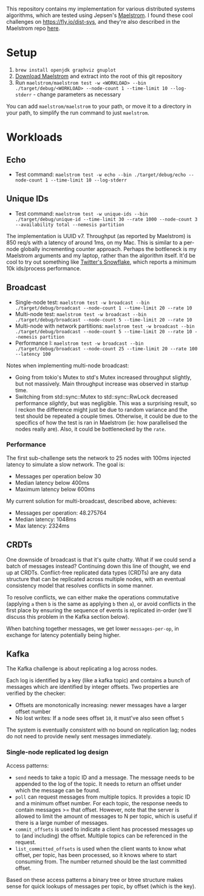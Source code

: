 This repository contains my implementation for various distributed systems algorithms, which are tested using
Jepsen's [Maelstrom](https://github.com/jepsen-io/maelstrom). I found these cool challenges on https://fly.io/dist-sys,
and they're also described in the Maelstrom repo [here](https://github.com/jepsen-io/maelstrom/tree/main/doc).

# Setup

1. `brew install openjdk graphviz gnuplot`
2. [Download Maelstrom](https://github.com/jepsen-io/maelstrom/releases/tag/v0.2.3) and extract into the root of this
   git repository
3. Run
   `maelstrom/maelstrom test -w <WORKLOAD> --bin ./target/debug/<WORKLOAD> --node-count 1 --time-limit 10 --log-stderr` -
   change parameters as necessary

You can add `maelstrom/maelstrom` to your path, or move it to a directory in your path, to simplify the run command to
just `maelstrom`.

# Workloads

## Echo

* Test command: `maelstrom test -w echo --bin ./target/debug/echo --node-count 1 --time-limit 10 --log-stderr`

## Unique IDs

* Test command:
  `maelstrom test -w unique-ids --bin ./target/debug/unique-id --time-limit 30 --rate 1000 --node-count 3 --availability total --nemesis partition`

The implementation is UUID v7. Throughput (as reported by Maelstrom) is 850 req/s with a latency of around 1ms, on my Mac. This is similar to a per-node globally incrementing counter approach. Perhaps the bottleneck is my Maelstrom arguments and my laptop, rather than the algorithm itself. It'd be cool to try out something like [Twitter's Snowflake](https://github.com/twitter-archive/snowflake/tree/b3f6a3c6ca8e1b6847baa6ff42bf72201e2c2231), which reports a minimum 10k ids/process performance.

## Broadcast

* Single-node test:
  `maelstrom test -w broadcast --bin ./target/debug/broadcast --node-count 1 --time-limit 20 --rate 10`
* Multi-node test: `maelstrom test -w broadcast --bin ./target/debug/broadcast --node-count 5 --time-limit 20 --rate 10`
* Multi-node with network partitions:
  `maelstrom test -w broadcast --bin ./target/debug/broadcast --node-count 5 --time-limit 20 --rate 10 --nemesis partition`
* Performance I:
`maelstrom test -w broadcast --bin ./target/debug/broadcast --node-count 25 --time-limit 20 --rate 100 --latency 100`

Notes when implementing multi-node broadcast:
* Going from tokio's Mutex to std's Mutex increased throughput slightly, but not massively. Main throughput increase was observed in startup time.
* Switching from std::sync::Mutex to std::sync::RwLock decreased performance *slightly*, but was negligible. This was a surprising result, so I reckon the difference might just be due to random variance and the test should be repeated a couple times. Otherwise, it could be due to the specifics of how the test is ran in Maelstrom (ie: how parallelised the nodes really are). Also, it could be bottlenecked by the `rate`.

### Performance

The first sub-challenge sets the network to 25 nodes with 100ms injected latency to simulate a slow network. The goal
is:

* Messages per operation below 30
* Median latency below 400ms
* Maximum latency below 600ms

My current solution for multi-broadcast, described above, achieves:

* Messages per operation: 48.275764
* Median latency: 1048ms
* Max latency: 2324ms

## CRDTs

One downside of broadcast is that it's quite chatty. What if we could send a batch of messages instead? Continuing down
this line of thought, we end up at CRDTs. Conflict-free replicated data types (CRDTs) are any data structure that can be
replicated across multiple nodes, with an eventual consistency model that resolves conflicts in some manner.

To resolve conflicts, we can either make the operations commutative (applying `a` then `b` is the same as applying `b`
then `a`), or avoid conflicts in the first place by ensuring the sequence of events is replicated in-order (we'll
discuss this problem in the Kafka section below).

When batching together messages, we get lower `messages-per-op`, in exchange for latency potentially being higher.

## Kafka

The Kafka challenge is about replicating a log across nodes.

Each log is identified by a key (like a kafka topic) and contains a bunch of messages which are identified by integer
offsets. Two properties are verified by the checker:

* Offsets are monotonically increasing: newer messages have a larger offset number
* No lost writes: If a node sees offset `10`, it must've also seen offset `5`

The system is eventually consistent with no bound on replication lag; nodes do not need to provide newly sent messages
immediately.

### Single-node replicated log design

Access patterns:

* `send` needs to take a topic ID and a message. The message needs to be appended to the log of the topic. It needs to
  return an offset under which the message can be found.
* `poll` can request messages from multiple topics. It provides a topic ID and a minimum offset number. For each topic,
  the response needs to contain messages >= that offset. However, note that the server is allowed to limit the amount of
  messages to N per topic, which is useful if there is a large number of messages.
* `commit_offsets` is used to indicate a client has processed messages up to (and including) the offset. Multiple topics
  can be referenced in the request.
* `list_committed_offsets` is used when the client wants to know what offset, per topic, has been processed, so it knows
  where to start consuming from. The number returned should be the last committed offset.

Based on these access patterns a binary tree or btree structure makes sense for quick lookups of messages per topic, by
offset (which is the key).
